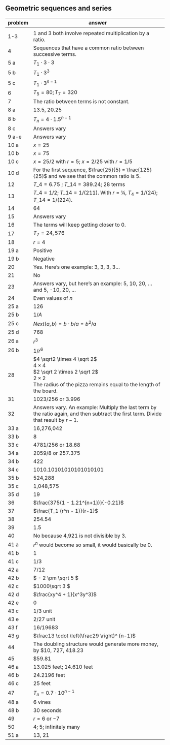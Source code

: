 
## Geometric sequences and series


|problem|answer|
|-------|------|
|||
|1-3|1 and 3 both involve repeated multiplication by a ratio. |
|4|Sequences that have a common ratio between successive terms. |
|5 a|$T_1 \cdot 3 \cdot 3$|
|5 b|$T_1 \cdot 3^3$|
|5 c|$T_1 \cdot 3^{n-1}$|
|6|$T_5 = 80; T_7 = 320$|
|7|The ratio between terms is not constant.|
|8 a|13.5, 20.25|
|8 b|$T_n = 4 \cdot 1.5^{n-1}$|
|8 c|Answers vary|
|9 a-e|Answers vary|
|10 a|$x = 25$|
|10 b|$x = 75$|
|10 c|$x = 25/2$ with $r = 5$; $x = 2/25$ with $r = 1/5$|
|10 d|For the first sequence, $\frac{25}{5} = \frac{125}{25}$ and we see that the common ratio is 5.|
|12|$T\_4 = 6.75$ ; $T\_{14} = 389.24$; 28 terms|
|13|$T\_4 = 1/2$; $T\_{14} = 1/(211)$. With $r = ¼$, $T_4 = 1/(24)$; $T\_{14} = 1/(224)$.|
|14|64|
|15|Answers vary|
|16|The terms will keep getting closer to 0.|
|17|$T_7 = 24,576$|
|18|$r = 4$|
|19 a|Positive|
|19 b|Negative|
|20|Yes. Here’s one example: 3, 3, 3, 3…|
|21|No|
|23|Answers vary, but here’s an example: 5, 10, 20, … and 5, -10, 20, …|
|24|Even values of $n$|
|25 a|126|
|25 b|$1/A$|
|25 c|$Next(a, b) = b \cdot b/a = b^2/a$|
|25 d|768|
|26 a|$r^3$|
|26 b|$1/r^6$|
|28|$4 \sqrt2 \times 4 \sqrt 2$<br> $4 \times 4$<br> $2 \sqrt 2 \times 2 \sqrt 2$<br> $2 \times 2$ <br>The radius of the pizza remains equal to the length of the board.|
|31|1023/256 or 3.996|
|32|Answers vary. An example: Multiply the last term by the ratio again, and then subtract the first term. Divide that result by $r-1$.|
|33 a|16,276,042|
|33 b|8|
|33 c|4781/256 or 18.68|
|34 a|2059/8 or 257.375|
|34 b|422|
|34 c|1010.10101010101010101|
|35 b|524,288|
|35 c|1,048,575|
|35 d|19|
|36|$\frac{375(1 - 1.21^{n+1})}{-0.21}$|
|37|$\frac{T_1 (r^n - 1)}{r-1}$|
|38|254.54|
|39|1.5|
|40|No because 4,921 is not divisible by 3.|
|41 a|$r^n$ would become so small, it would basically be 0.|
|41 b|1|
|41 c|1/3|
|42 a|7/12|
|42 b|<span>$ - 2 \pm \sqrt 5 $</span>|
|42 c|<span>$1000\sqrt 3 $</span>|
|42 d|$\frac{xy^4 + 1}{x^3y^3}$|
|42 e|0|
|43 c|1/3 unit|
|43 e|2/27 unit|
|43 f|16/19683|
|43 g|$\frac13 \cdot \left(\frac29 \right)^ {n-1}$|
|44|The doubling structure would generate more money, by \$10, 727, 418.23|
|45|\$59.81|
|46 a|13.025 feet; 14.610 feet|
|46 b|24.2196 feet|
|46 c|25 feet|
|47|$T_n = 0.7 \cdot 10^{n-1}$|
|48 a|6 vines|
|48 b|30 seconds|
|49|$r = 6$ or $-7$|
|50|4; 5; infinitely many|
|51 a|13, 21|
